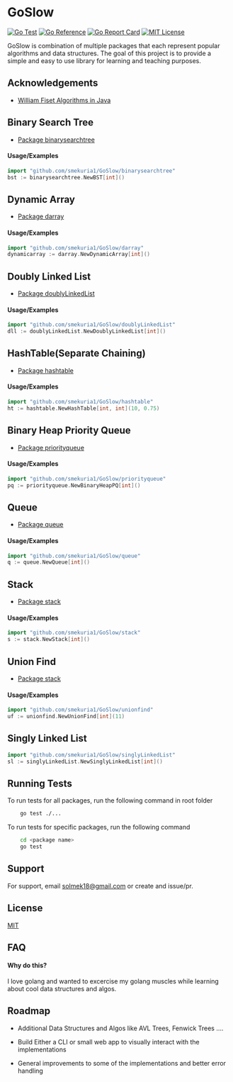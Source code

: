 

# GoSlow
[![Go Test](https://github.com/smekuria1/GoSlow/actions/workflows/test.yaml/badge.svg)](https://github.com/smekuria1/GoSlow/actions/workflows/test.yaml) [![Go Reference](https://pkg.go.dev/badge/github.com/smekuria1/GoSlow.svg)](https://pkg.go.dev/github.com/smekuria1/GoSlow) [![Go Report Card](https://goreportcard.com/badge/github.com/smekuria1/GoSlow)](https://goreportcard.com/report/github.com/smekuria1/GoSlow) [![MIT License](https://img.shields.io/badge/License-MIT-green.svg)](https://choosealicense.com/licenses/mit/)



GoSlow is combination of multiple packages that each represent popular algorithms and data structures. The goal of this project is to provide a simple and easy to use library for learning and teaching purposes.


## Acknowledgements

 - [William Fiset Algorithms in Java](https://github.com/williamfiset/algorithms)



## Binary Search Tree

 - [Package binarysearchtree](https://github.com/smekuria1/GoSlow/tree/main/binarysearchtree)
 #### Usage/Examples

```go
import "github.com/smekuria1/GoSlow/binarysearchtree"
bst := binarysearchtree.NewBST[int]()
```
## Dynamic Array
 - [Package darray](https://github.com/smekuria1/GoSlow/tree/main/darray)
#### Usage/Examples

```go
import "github.com/smekuria1/GoSlow/darray"
dynamicarray := darray.NewDynamicArray[int]()
```
## Doubly Linked List

- [Package doublyLinkedList](https://github.com/smekuria1/GoSlow/tree/main/doublyLinkedList)
#### Usage/Examples

```go
import "github.com/smekuria1/GoSlow/doublyLinkedList"
dll := doublyLinkedList.NewDoublyLinkedList[int]()
```
## HashTable(Separate Chaining)

- [Package hashtable](https://github.com/smekuria1/GoSlow/tree/main/hashtable)
#### Usage/Examples

```go
import "github.com/smekuria1/GoSlow/hashtable"
ht := hashtable.NewHashTable[int, int](10, 0.75)
```
## Binary Heap Priority Queue

- [Package priorityqueue](https://github.com/smekuria1/GoSlow/tree/main/priorityqueue)
#### Usage/Examples

```go
import "github.com/smekuria1/GoSlow/priorityqueue"
pq := priorityqueue.NewBinaryHeapPQ[int]()
```
## Queue

- [Package queue](https://github.com/smekuria1/GoSlow/tree/main/queue)
#### Usage/Examples

```go
import "github.com/smekuria1/GoSlow/queue"
q := queue.NewQueue[int]()
```
## Stack

- [Package stack](https://github.com/smekuria1/GoSlow/tree/main/stack)
#### Usage/Examples

```go
import "github.com/smekuria1/GoSlow/stack"
s := stack.NewStack[int]()
```
## Union Find

- [Package stack](https://github.com/smekuria1/GoSlow/tree/main/unionfind)
#### Usage/Examples

```go
import "github.com/smekuria1/GoSlow/unionfind"
uf := unionfind.NewUnionFind[int](11)
```
## Singly Linked List

```go
import "github.com/smekuria1/GoSlow/singlyLinkedList"
sl := singlyLinkedList.NewSinglyLinkedList[int]()
```

## Running Tests

To run tests for all packages, run the following command in root folder

```bash
    go test ./...
```

To run tests for specific packages, run the following command 

```bash
    cd <package name>
    go test 
```


## Support

For support, email solmek18@gmail.com or create and issue/pr.


## License

[MIT](https://choosealicense.com/licenses/mit/)


## FAQ

#### Why do this?

I love golang and wanted to excercise my golang muscles while learning about cool data structures and algos.



## Roadmap

- Additional Data Structures and Algos like AVL Trees, Fenwick Trees ....

- Build Either a CLI or small web app to visually interact with the implementations

- General improvements to some of the implementations and better error handling

